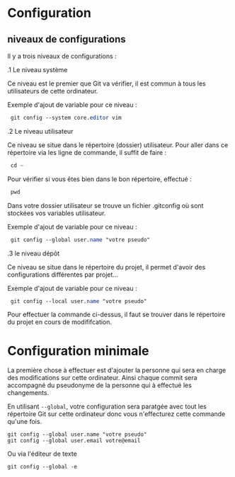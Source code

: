# Configuration

## niveaux de configurations

Il y a trois niveaux de configurations :

.1 Le niveau système

   Ce niveau est le premier que Git va vérifier, il est commun à tous les utilisateurs de cette ordinateur.

   Exemple d'ajout de variable pour ce niveau :
   
   ````css
    git config --system core.editor vim
   ````

.2 Le niveau utilisateur

   Ce niveau se situe dans le répertoire (dossier) utilisateur. 
   Pour aller dans ce répertoire via les ligne de commande, il suffit de faire :
   
   ````css
    cd ~
   ````
   
   Pour vérifier si vous êtes bien dans le bon répertoire, effectué :
   
   ````css
    pwd
   ````
   
   Dans votre dossier utilisateur se trouve un fichier .gitconfig où sont stockées vos variables utilisateur.
   
   Exemple d'ajout de variable pour ce niveau :
      
  ````css
   git config --global user.name "votre pseudo"
  ````
   

.3 le niveau dépôt

   Ce niveau se situe dans le répertoire du projet, il permet d'avoir des configurations différentes par projet...
   
   Exemple d'ajout de variable pour ce niveau :
     
   ````css
    git config --local user.name "votre pseudo"
   ````
   
   Pour effectuer la commande ci-dessus, il faut se trouver dans le répertoire du projet en cours de modififcation.



# Configuration minimale

La première chose à effectuer est d'ajouter la personne qui sera en charge des modifications sur cette ordinateur. 
Ainsi chaque commit sera accompagné du pseudonyme de la personne qui à effectué les changements.

En utilisant ````--global````, votre configuration sera paratgée avec tout les répertoire Git sur cette ordinateur donc vous n'effecturez cette commande qu'une fois.

````
git config --global user.name "votre pseudo"
git config --global user.email votre@email
````

Ou via l'éditeur de texte

````
git config --global -e
````